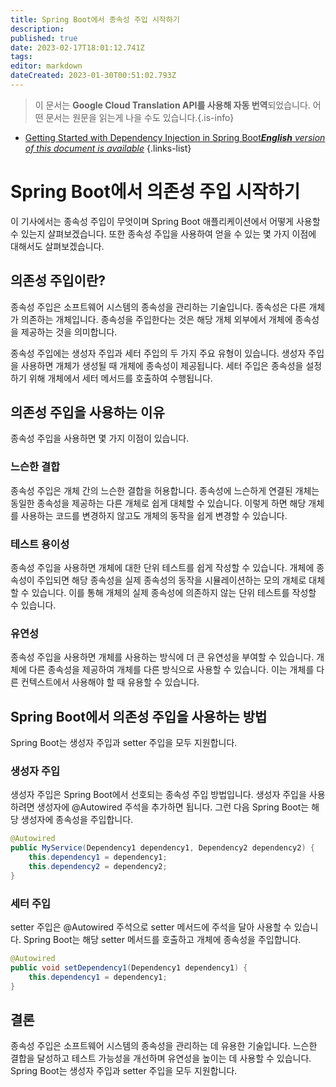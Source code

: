 ```yaml
---
title: Spring Boot에서 종속성 주입 시작하기
description: 
published: true
date: 2023-02-17T18:01:12.741Z
tags: 
editor: markdown
dateCreated: 2023-01-30T00:51:02.793Z
---
```


> 이 문서는 **Google Cloud Translation API를 사용해 자동 번역**되었습니다.
어떤 문서는 원문을 읽는게 나을 수도 있습니다.{.is-info}
- [Getting Started with Dependency Injection in Spring Boot***English** version of this document is available*](/en/Knowledge-base/Spring-Boot/getting-started-with-dependency-injection-in-spring-boot)
{.links-list}


# Spring Boot에서 의존성 주입 시작하기

이 기사에서는 종속성 주입이 무엇이며 Spring Boot 애플리케이션에서 어떻게 사용할 수 있는지 살펴보겠습니다. 또한 종속성 주입을 사용하여 얻을 수 있는 몇 가지 이점에 대해서도 살펴보겠습니다.

## 의존성 주입이란?

종속성 주입은 소프트웨어 시스템의 종속성을 관리하는 기술입니다. 종속성은 다른 개체가 의존하는 개체입니다. 종속성을 주입한다는 것은 해당 개체 외부에서 개체에 종속성을 제공하는 것을 의미합니다.

종속성 주입에는 생성자 주입과 세터 주입의 두 가지 주요 유형이 있습니다. 생성자 주입을 사용하면 개체가 생성될 때 개체에 종속성이 제공됩니다. 세터 주입은 종속성을 설정하기 위해 개체에서 세터 메서드를 호출하여 수행됩니다.

## 의존성 주입을 사용하는 이유

종속성 주입을 사용하면 몇 가지 이점이 있습니다.

### 느슨한 결합

종속성 주입은 개체 간의 느슨한 결합을 허용합니다. 종속성에 느슨하게 연결된 개체는 동일한 종속성을 제공하는 다른 개체로 쉽게 대체할 수 있습니다. 이렇게 하면 해당 개체를 사용하는 코드를 변경하지 않고도 개체의 동작을 쉽게 변경할 수 있습니다.

### 테스트 용이성

종속성 주입을 사용하면 개체에 대한 단위 테스트를 쉽게 작성할 수 있습니다. 개체에 종속성이 주입되면 해당 종속성을 실제 종속성의 동작을 시뮬레이션하는 모의 개체로 대체할 수 있습니다. 이를 통해 개체의 실제 종속성에 의존하지 않는 단위 테스트를 작성할 수 있습니다.

### 유연성

종속성 주입을 사용하면 개체를 사용하는 방식에 더 큰 유연성을 부여할 수 있습니다. 개체에 다른 종속성을 제공하여 개체를 다른 방식으로 사용할 수 있습니다. 이는 개체를 다른 컨텍스트에서 사용해야 할 때 유용할 수 있습니다.

## Spring Boot에서 의존성 주입을 사용하는 방법

Spring Boot는 생성자 주입과 setter 주입을 모두 지원합니다.

### 생성자 주입

생성자 주입은 Spring Boot에서 선호되는 종속성 주입 방법입니다. 생성자 주입을 사용하려면 생성자에 @Autowired 주석을 추가하면 됩니다. 그런 다음 Spring Boot는 해당 생성자에 종속성을 주입합니다.

```java
@Autowired
public MyService(Dependency1 dependency1, Dependency2 dependency2) {
    this.dependency1 = dependency1;
    this.dependency2 = dependency2;
}
```

### 세터 주입

setter 주입은 @Autowired 주석으로 setter 메서드에 주석을 달아 사용할 수 있습니다. Spring Boot는 해당 setter 메서드를 호출하고 개체에 종속성을 주입합니다.

```java
@Autowired
public void setDependency1(Dependency1 dependency1) {
    this.dependency1 = dependency1;
}
```

## 결론

종속성 주입은 소프트웨어 시스템의 종속성을 관리하는 데 유용한 기술입니다. 느슨한 결합을 달성하고 테스트 가능성을 개선하며 유연성을 높이는 데 사용할 수 있습니다. Spring Boot는 생성자 주입과 setter 주입을 모두 지원합니다.